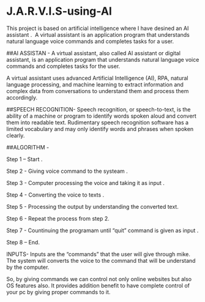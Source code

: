 # J.A.R.V.I.S-using-AI
This project is based on artificial intelligence where I have desined an AI assistant .  A virtual assistant is an application program that understands natural language voice commands and completes tasks for a user.

##AI ASSISTAN - 
A virtual assistant, also called AI assistant or digital assistant, is an application program that understands natural language voice commands and completes tasks for the user.

A virtual assistant uses advanced Artificial Intelligence (AI), RPA, natural language processing, and machine learning to extract information and complex data from conversations to understand them and process them accordingly.


##SPEECH RECOGNITION-
Speech recognition, or speech-to-text, is the ability of a machine or program to identify words spoken aloud and convert them into readable text. Rudimentary speech recognition software has a limited vocabulary and may only identify words and phrases when spoken clearly.


##ALGORITHM - 

Step 1 – Start .

Step 2 -  Giving voice command to the systeam .

Step 3 -  Computer processing the voice and taking it as input .

Step 4 -   Converting the voice to texts .

Step 5 -  Processing the output by understanding the converted text.

Step 6 -  Repeat the process from step 2.

Step 7 - Countinuing the programam until “quit” command is given as input .

Step 8 – End.

INPUTS-
Inputs are the “commands” that the user will give through mike. The system will converts the voice to the command that will be understand by the computer.


So, by giving commands we can control not only online websites but also OS features also. It provides addition benefit to have  complete control of your pc by giving proper commands to it.

